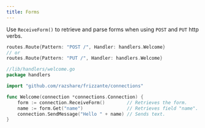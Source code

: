 ```yaml
---
title: Forms
---
```


Use `ReceiveForm()` to retrieve and parse forms
when using `POST` and `PUT` http verbs.

```go
routes.Route{Pattern: "POST /", Handler: handlers.Welcome}
// or
routes.Route{Pattern: "PUT /", Handler: handlers.Welcome}
```

```go
//lib/handlers/welcome.go
package handlers

import "github.com/razshare/frizzante/connections"

func Welcome(connection *connections.Connection) {
    form := connection.ReceiveForm()        // Retrieves the form.
    name := form.Get("name")                // Retrieves field "name".
    connection.SendMessage("Hello " + name) // Sends text.
}
```